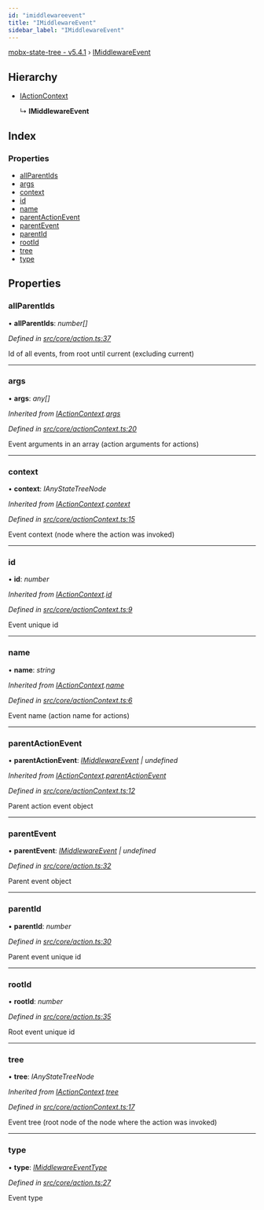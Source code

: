 ```yaml
---
id: "imiddlewareevent"
title: "IMiddlewareEvent"
sidebar_label: "IMiddlewareEvent"
---
```


[mobx-state-tree - v5.4.1](../index.md) › [IMiddlewareEvent](imiddlewareevent.md)

## Hierarchy

* [IActionContext](iactioncontext.md)

  ↳ **IMiddlewareEvent**

## Index

### Properties

* [allParentIds](imiddlewareevent.md#allparentids)
* [args](imiddlewareevent.md#args)
* [context](imiddlewareevent.md#context)
* [id](imiddlewareevent.md#id)
* [name](imiddlewareevent.md#name)
* [parentActionEvent](imiddlewareevent.md#parentactionevent)
* [parentEvent](imiddlewareevent.md#parentevent)
* [parentId](imiddlewareevent.md#parentid)
* [rootId](imiddlewareevent.md#rootid)
* [tree](imiddlewareevent.md#tree)
* [type](imiddlewareevent.md#type)

## Properties

###  allParentIds

• **allParentIds**: *number[]*

*Defined in [src/core/action.ts:37](https://github.com/mobxjs/mobx-state-tree/blob/46334b6d/src/core/action.ts#L37)*

Id of all events, from root until current (excluding current)

___

###  args

• **args**: *any[]*

*Inherited from [IActionContext](iactioncontext.md).[args](iactioncontext.md#args)*

*Defined in [src/core/actionContext.ts:20](https://github.com/mobxjs/mobx-state-tree/blob/46334b6d/src/core/actionContext.ts#L20)*

Event arguments in an array (action arguments for actions)

___

###  context

• **context**: *IAnyStateTreeNode*

*Inherited from [IActionContext](iactioncontext.md).[context](iactioncontext.md#context)*

*Defined in [src/core/actionContext.ts:15](https://github.com/mobxjs/mobx-state-tree/blob/46334b6d/src/core/actionContext.ts#L15)*

Event context (node where the action was invoked)

___

###  id

• **id**: *number*

*Inherited from [IActionContext](iactioncontext.md).[id](iactioncontext.md#id)*

*Defined in [src/core/actionContext.ts:9](https://github.com/mobxjs/mobx-state-tree/blob/46334b6d/src/core/actionContext.ts#L9)*

Event unique id

___

###  name

• **name**: *string*

*Inherited from [IActionContext](iactioncontext.md).[name](iactioncontext.md#name)*

*Defined in [src/core/actionContext.ts:6](https://github.com/mobxjs/mobx-state-tree/blob/46334b6d/src/core/actionContext.ts#L6)*

Event name (action name for actions)

___

###  parentActionEvent

• **parentActionEvent**: *[IMiddlewareEvent](imiddlewareevent.md) | undefined*

*Inherited from [IActionContext](iactioncontext.md).[parentActionEvent](iactioncontext.md#parentactionevent)*

*Defined in [src/core/actionContext.ts:12](https://github.com/mobxjs/mobx-state-tree/blob/46334b6d/src/core/actionContext.ts#L12)*

Parent action event object

___

###  parentEvent

• **parentEvent**: *[IMiddlewareEvent](imiddlewareevent.md) | undefined*

*Defined in [src/core/action.ts:32](https://github.com/mobxjs/mobx-state-tree/blob/46334b6d/src/core/action.ts#L32)*

Parent event object

___

###  parentId

• **parentId**: *number*

*Defined in [src/core/action.ts:30](https://github.com/mobxjs/mobx-state-tree/blob/46334b6d/src/core/action.ts#L30)*

Parent event unique id

___

###  rootId

• **rootId**: *number*

*Defined in [src/core/action.ts:35](https://github.com/mobxjs/mobx-state-tree/blob/46334b6d/src/core/action.ts#L35)*

Root event unique id

___

###  tree

• **tree**: *IAnyStateTreeNode*

*Inherited from [IActionContext](iactioncontext.md).[tree](iactioncontext.md#tree)*

*Defined in [src/core/actionContext.ts:17](https://github.com/mobxjs/mobx-state-tree/blob/46334b6d/src/core/actionContext.ts#L17)*

Event tree (root node of the node where the action was invoked)

___

###  type

• **type**: *[IMiddlewareEventType](../index.md#imiddlewareeventtype)*

*Defined in [src/core/action.ts:27](https://github.com/mobxjs/mobx-state-tree/blob/46334b6d/src/core/action.ts#L27)*

Event type
